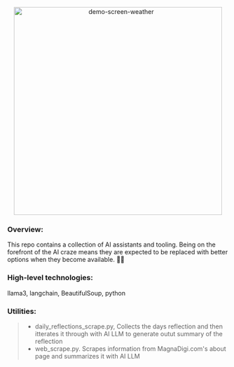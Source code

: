 <p align="center"><img width="475" alt="demo-screen-weather" src="https://github.com/sentient-russ/crew/assets/108576049/74233a76-cded-4071-bfba-67c75997327f"></p>

### Overview:
This repo contains a collection of AI assistants and tooling. Being on the forefront of the AI craze means they are expected to be replaced with better options when they become available. 🤖🚀

### **High-level technologies:**
llama3, langchain, BeautifulSoup, python

### **Utilities:**
> - daily_reflections_scrape.py, Collects the days reflection and then itterates it through with AI LLM to generate outut summary of the reflection
> - web_scrape.py. Scrapes information from MagnaDigi.com's about page and summarizes it with AI LLM
